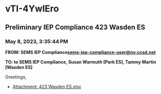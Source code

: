 # vTI-4YwIEro
## Preliminary IEP Compliance 423 Wasden ES
### May 8, 2023, 3:35:44 PM
**FROM: SEMS IEP Compliance<sems-iep-compliance-user@nv.ccsd.net>**

**TO: to SEMS IEP Compliance, Susan Warmuth [Park ES], Tammy Martin [Wasden ES]**


Greetings, 





* [Attachment: 423 Wasden ES.xlsx](vTI-4YwIEro-attachment-1.xlsx)
